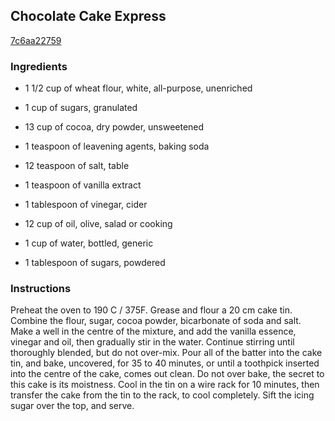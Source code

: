 ## Chocolate Cake Express

[7c6aa22759](http://www.food.com/recipe/chocolate-cake-express-332576)

### Ingredients

 - 1 1/2 cup of wheat flour, white, all-purpose, unenriched

 - 1 cup of sugars, granulated

 - 13 cup of cocoa, dry powder, unsweetened

 - 1 teaspoon of leavening agents, baking soda

 - 12 teaspoon of salt, table

 - 1 teaspoon of vanilla extract

 - 1 tablespoon of vinegar, cider

 - 12 cup of oil, olive, salad or cooking

 - 1 cup of water, bottled, generic

 - 1 tablespoon of sugars, powdered

### Instructions

Preheat the oven to 190 C / 375F. Grease and flour a 20 cm cake tin. Combine the flour, sugar, cocoa powder, bicarbonate of soda and salt. Make a well in the centre of the mixture, and add the vanilla essence, vinegar and oil, then gradually stir in the water. Continue stirring until thoroughly blended, but do not over-mix. Pour all of the batter into the cake tin, and bake, uncovered, for 35 to 40 minutes, or until a toothpick inserted into the centre of the cake, comes out clean. Do not over bake, the secret to this cake is its moistness. Cool in the tin on a wire rack for 10 minutes, then transfer the cake from the tin to the rack, to cool completely. Sift the icing sugar over the top, and serve.